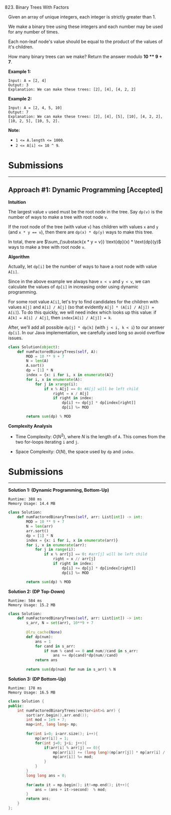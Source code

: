 823. Binary Trees With Factors

Given an array of unique integers, each integer is strictly greater than 1.

We make a binary tree using these integers and each number may be used for any number of times.

Each non-leaf node's value should be equal to the product of the values of it's children.

How many binary trees can we make?  Return the answer modulo **10 ** 9 + 7**.

**Example 1:**
```
Input: A = [2, 4]
Output: 3
Explanation: We can make these trees: [2], [4], [4, 2, 2]
```

**Example 2:**
```
Input: A = [2, 4, 5, 10]
Output: 7
Explanation: We can make these trees: [2], [4], [5], [10], [4, 2, 2], [10, 2, 5], [10, 5, 2].
```

**Note:**

* `1 <= A.length <= 1000`.
* `2 <= A[i] <= 10 ^ 9`.

# Submissions
---
## Approach #1: Dynamic Programming [Accepted]
**Intuition**

The largest value `v` used must be the root node in the tree. Say `dp(v)` is the number of ways to make a tree with root node `v`.

If the root node of the tree (with value `v`) has children with values `x` and `y` (and `x * y == v`), then there are `dp(x) * dp(y)` ways to make this tree.

In total, there are $\sum_{\substack{x * y = v}} \text{dp}(x) * \text{dp}(y)$ ways to make a tree with root node `v`.

**Algorithm**

Actually, let `dp[i]` be the number of ways to have a root node with value `A[i]`.

Since in the above example we always have `x < v` and `y < v`, we can calculate the values of `dp[i]` in increasing order using dynamic programming.

For some root value `A[i]`, let's try to find candidates for the children with values `A[j]` and `A[i] / A[j]` (so that evidently `A[j] * (A[i] / A[j]) = A[i]`). To do this quickly, we will need index which looks up this value: if `A[k] = A[i] / A[j]`, then `index[A[i] / A[j]] = k`.

After, we'll add all possible `dp[j] * dp[k]` (with `j < i, k < i`) to our answer `dp[i]`. In our Java implementation, we carefully used long so avoid overflow issues.

```python
class Solution(object):
    def numFactoredBinaryTrees(self, A):
        MOD = 10 ** 9 + 7
        N = len(A)
        A.sort()
        dp = [1] * N
        index = {x: i for i, x in enumerate(A)}
        for i, x in enumerate(A):
            for j in xrange(i):
                if x % A[j] == 0: #A[j] will be left child
                    right = x / A[j]
                    if right in index:
                        dp[i] += dp[j] * dp[index[right]]
                        dp[i] %= MOD

        return sum(dp) % MOD
```

**Complexity Analysis**

* Time Complexity: $O(N^2)$, where $N$ is the length of `A`. This comes from the two for-loops iterating `i` and `j`.

* Space Complexity: $O(N)$, the space used by `dp` and `index`.

# Submissions
---
**Solution 1: (Dynamic Programming, Bottom-Up)**
```
Runtime: 388 ms
Memory Usage: 14.4 MB
```
```python
class Solution:
    def numFactoredBinaryTrees(self, arr: List[int]) -> int:
        MOD = 10 ** 9 + 7
        N = len(arr)
        arr.sort()
        dp = [1] * N
        index = {x: i for i, x in enumerate(arr)}
        for i, x in enumerate(arr):
            for j in range(i):
                if x % arr[j] == 0: #arr[j] will be left child
                    right = x // arr[j]
                    if right in index:
                        dp[i] += dp[j] * dp[index[right]]
                        dp[i] %= MOD

        return sum(dp) % MOD
```

**Solution 2: (DP Top-Down)**
```
Runtime: 584 ms
Memory Usage: 15.2 MB
```
```python
class Solution:
    def numFactoredBinaryTrees(self, arr: List[int]) -> int:
        s_arr, N = set(arr), 10**9 + 7
        
        @lru_cache(None)
        def dp(num):
            ans = 1
            for cand in s_arr:
                if num % cand == 0 and num//cand in s_arr:
                    ans += dp(cand)*dp(num//cand)
            return ans
        
        return sum(dp(num) for num in s_arr) % N
```

**Solution 3: (DP Bottom-Up)**
```
Runtime: 178 ms
Memory Usage: 16.5 MB
```
```c++
class Solution {
public:
    int numFactoredBinaryTrees(vector<int>& arr) {
        sort(arr.begin(),arr.end());
        int mod = 1e9 + 7;
        map<int, long long> mp;
        
        for(int i=0; i<arr.size(); i++){
            mp[arr[i]] = 1;
            for(int j=0; j<i; j++){
                if(arr[i] % arr[j] == 0){
                    mp[arr[i]] += (long long)(mp[arr[j]] * mp[arr[i] / arr[j]]) % mod;
                    mp[arr[i]] %= mod;
                }
            }
        }
        long long ans = 0;
        
        for(auto it = mp.begin(); it!=mp.end(); it++){
            ans = (ans + it->second)  % mod;
        }
        return ans;
    }
};
```
